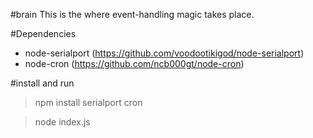 #brain
This is the where event-handling magic takes place.

#Dependencies
- node-serialport (https://github.com/voodootikigod/node-serialport)
- node-cron (https://github.com/ncb000gt/node-cron)

#install and run
> npm install serialport cron

> node index.js
